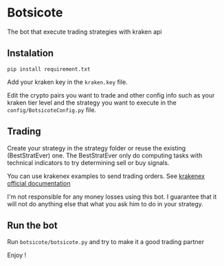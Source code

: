 # Botsicote

The bot that execute trading strategies with kraken api

## Instalation

`pip install requirement.txt`

Add your kraken key in the `kraken.key` file.

Edit the crypto pairs you want to trade and other config info such as your kraken tier level and the strategy you want to execute in the `config/BotsicoteConfig.py` file. 

## Trading

Create your strategy in the strategy folder or reuse the existing (BestStratEver) one. The BestStratEver only do computing tasks with technical indicators to try determining sell or buy signals.

You can use krakenex examples to send trading orders. See [krakenex official documentation](https://github.com/veox/python3-krakenex)


I'm not responsible for any money losses using this bot. I guarantee that it will not do anything else that what you ask him to do in your strategy.

## Run the bot

Run `botsicote/botsicote.py` and try to make it a good trading partner

Enjoy !
